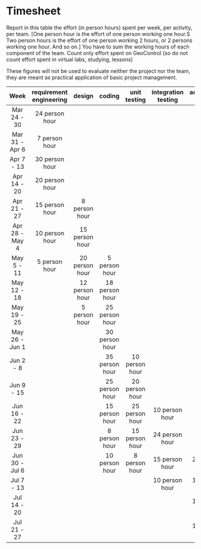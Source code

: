 # Timesheet

Report in this table the effort (in person hours) spent per week, per activity, per team.
[One person hour is the effort of one person working one hour.S
Two person hours is the effort of one person working 2 hours, or 2 persons working one hour. And so on.]
You have to sum the working hours of each component of the team.
Count only effort spent on GeoControl (so do not count effort spent in virtual labs, studying, lessons)

These figures will not be used to evaluate neither the project nor the team, they are meant as practical application of basic project management.

|      Week      | requirement engineering | design | coding | unit testing | integration testing | acceptance testing | containerization | management |
| :------------: | :---------------------: | :----: | :----: | :----------: | :-----------------: | :----------------: | :--------------: | :--------: |
|  Mar 24 - 30   |     24 person hour      |        |        |              |                     |                    |                  |            | 
| Mar 31 - Apr 6 |      7 person hour      |        |        |              |                     |                    |                  |            |
|   Apr 7 - 13   |     30 person hour      |        |        |              |                     |                    |                  |            |
|  Apr 14 - 20   |     20 person hour      |        |        |              |                     |                    |                  |            |
|  Apr 21 - 27   |     15 person hour      |   8 person hour   |        |              |                     |                    |                  |            |
| Apr 28 - May 4 |     10 person hour      |  15 person hour   |        |              |                     |                    |                  |            |
|   May 5 - 11   |      5 person hour      |  20 person hour   |   5 person hour    |              |                     |                    |                  |            |
|  May 12 - 18   |                         |  12 person hour   |  18 person hour    |              |                     |                    |                  |            |
|  May 19 - 25   |                         |   5 person hour   |  25 person hour    |              |                     |                    |                  |            |
| May 26 - Jun 1 |                         |        |  30 person hour    |              |                     |                    |                  |            |
|   Jun 2 - 8    |                         |        |  35 person hour    |  10 person hour      |                     |                    |                  |            |
|   Jun 9 - 15   |                         |        |  25 person hour    |  20 person hour      |                     |                    |                  |            |
|  Jun 16 - 22   |                         |        |  15 person hour    |  25 person hour      |    10 person hour       |                    |                  |            |
|  Jun 23 - 29   |                         |        |   8 person hour    |  15 person hour      |    24 person hour       |    5 person hour     |     5 person hour      |            |
| Jun 30 - Jul 6 |                         |        |   10 person hour    |   8 person hour      |    15 person hour       |    20 person hour     |    10 person hour      |    5 person hour   |
|   Jul 7 - 13   |                         |        |        |              |     10 person hour      |    15 person hour     |    15 person hour      |    10 person hour   |
|  Jul 14 - 20   |                         |        |        |              |                     |    10 person hour     |    10 person hour      |    15 person hour   |
|  Jul 21 - 27   |                         |        |        |              |                     |     15 person hour     |     5 person hour      |    12 person hour   |

